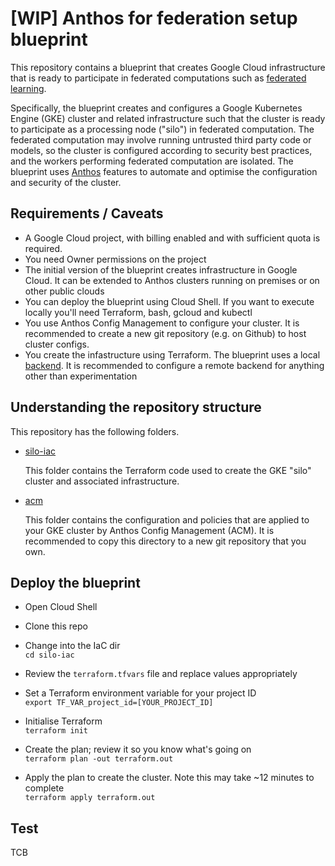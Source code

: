 # [WIP] Anthos for federation setup blueprint

This repository contains a blueprint that creates Google Cloud infrastructure that is ready to participate in 
federated computations such as [federated learning](https://en.wikipedia.org/wiki/Federated_learning). 

Specifically, the blueprint creates and configures a Google Kubernetes Engine (GKE) cluster and related infrastructure
such that the cluster is ready to participate as a processing node ("silo") in federated computation. The federated
computation may involve running untrusted third party code or models, so the cluster is configured according to security
best practices, and the workers performing federated computation are isolated. The blueprint uses [Anthos](https://cloud.google.com/anthos)
features to automate and optimise the configuration and security of the cluster.

## Requirements / Caveats
- A Google Cloud project, with billing enabled and with sufficient quota is required.
- You need Owner permissions on the project
- The initial version of the blueprint creates infrastructure in Google Cloud. It can be extended to Anthos clusters running on premises or on other public clouds
- You can deploy the blueprint using Cloud Shell. If you want to execute locally you'll need Terraform, bash, gcloud and kubectl
- You use Anthos Config Management to configure your cluster. It is recommended to create a new git repository (e.g. on Github) to host cluster configs.
- You create the infastructure using Terraform. The blueprint uses a local [backend](https://www.terraform.io/docs/language/settings/backends/configuration.html). It is recommended to configure a remote backend for anything other than experimentation

## Understanding the repository structure
This repository has the following folders.

* [silo-iac](silo-iac)
  
  This folder contains the Terraform code used to create the GKE "silo" cluster and associated infrastructure.

* [acm](acm)
  
  This folder contains the configuration and policies that are applied to your GKE cluster by Anthos Config
  Management (ACM). It is recommended to copy this directory to a new git repository that you own.


## Deploy the blueprint
- Open Cloud Shell

- Clone this repo

- Change into the IaC dir  
  ```cd silo-iac```

- Review the `terraform.tfvars` file and replace values appropriately

- Set a Terraform environment variable for your project ID  
  ```export TF_VAR_project_id=[YOUR_PROJECT_ID]```

- Initialise Terraform  
  ```terraform init```

- Create the plan; review it so you know what's going on  
  ```terraform plan -out terraform.out```

- Apply the plan to create the cluster. Note this may take ~12 minutes to complete  
  ```terraform apply terraform.out```


##  Test
TCB